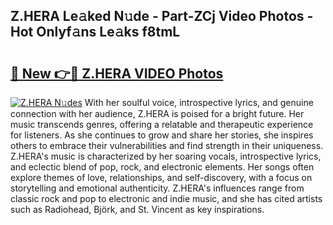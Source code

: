 ## Z.HERA Le𝚊ked N𝚞de - Part-ZCj Video Photos - Hot Onlyf𝚊ns Le𝚊ks f8tmL

# <h2><a href="http://ab50385.deff.icu/?id=Z.HERA">🔗 New 👉🔴 Z.HERA VIDEO Photos</a></h2>

[![Z.HERA N𝚞des](https://i.imgur.com/rIISA9y.gif)](http://ab50385.deff.icu/?id=Z.HERA)
With her soulful voice, introspective lyrics, and genuine connection with her audience, Z.HERA is poised for a bright future. Her music transcends genres, offering a relatable and therapeutic experience for listeners. As she continues to grow and share her stories, she inspires others to embrace their vulnerabilities and find strength in their uniqueness. Z.HERA's music is characterized by her soaring vocals, introspective lyrics, and eclectic blend of pop, rock, and electronic elements. Her songs often explore themes of love, relationships, and self-discovery, with a focus on storytelling and emotional authenticity. Z.HERA's influences range from classic rock and pop to electronic and indie music, and she has cited artists such as Radiohead, Björk, and St. Vincent as key inspirations.
